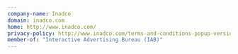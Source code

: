 ```yaml
---
company-name: Inadco
domain: inadco.com
home: http://www.inadco.com/
privacy-policy: http://www.inadco.com/terms-and-conditions-popup-version/
member-of: "Interactive Advertising Bureau (IAB)"
---
```




